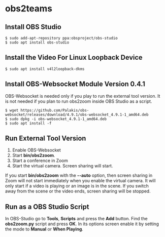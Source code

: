 # obs2teams

## Install OBS Studio

    $ sudo add-apt-repository ppa:obsproject/obs-studio
    $ sudo apt install obs-studio

## Install the Video For Linux Loopback Device

    $ sudo apt install v4l2loopback-dkms

## Install OBS-Websocket Module Version 0.4.1

OBS-Websocket is needed only if you play to run the external tool version.
It is not needed if you plan to run obs2zoom inside OBS Studio as a script.

    $ wget https://github.com/Palakis/obs-websocket/releases/download/4.9.1/obs-websocket_4.9.1-1_amd64.deb
    $ sudo dpkg -i obs-websocket_4.9.1-1_amd64.deb
    $ sudo apt install -f

## Run External Tool Version

1. Enable OBS-Websocket
2. Start **bin/obs2zoom**.
3. Start a conference in Zoom
4. Start the virtual camera. Screen sharing will start.

If you start **bin/obs2zoom** with the **--auto** option, then screen sharing
in Zoom will not start immediately when you enable the virtual camera. It will
only start if a video is playing or an image is in the scene. If you switch
away from the scene or the video ends, screen sharing will be stopped.

## Run as a OBS Studio Script

In OBS-Studio go to **Tools**, **Scripts** and press the **Add** button.
Find the **obs2zoom.py** script and press **OK**. In its options screen
enable it by setting the mode to **Manual** or **When Playing**.

